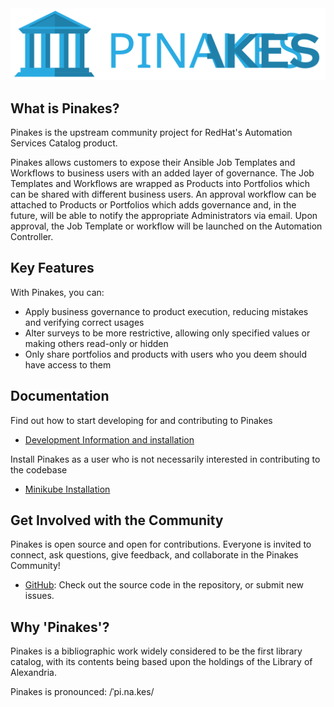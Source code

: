 <img src="./assets/img/logo-masthead.svg"/>

## What is Pinakes?

Pinakes is the upstream community project for RedHat's Automation Services Catalog product.

Pinakes allows customers to expose their Ansible Job Templates and Workflows to business users with an added layer of governance. The Job Templates and Workflows are wrapped as Products into Portfolios which can be shared with different business users. An approval workflow can be attached to Products or Portfolios which adds governance and, in the future, will be able to notify the appropriate Administrators via email. Upon approval, the Job Template or workflow will be launched on the Automation Controller.


## Key Features

With Pinakes, you can:
* Apply business governance to product execution, reducing mistakes and verifying correct usages
* Alter surveys to be more restrictive, allowing only specified values or making others read-only or hidden
* Only share portfolios and products with users who you deem should have access to them

## Documentation

Find out how to start developing for and contributing to Pinakes
  - [Development Information and installation](https://github.com/ansible/pinakes/blob/devel/docs/DEV_INSTALL.md)

Install Pinakes as a user who is not necessarily interested in contributing to the codebase
  - [Minikube Installation](https://github.com/ansible/pinakes/blob/devel/docs/MINIKUBE.md)
  

## Get Involved with the Community

Pinakes is open source and open for contributions. Everyone is invited to connect, ask questions, give feedback, and collaborate in the Pinakes Community!

* [GitHub](https://github.com/ansible/pinakes): Check out the source code in the repository, or submit new issues.

## Why 'Pinakes'?

Pinakes is a bibliographic work widely considered to be the first library catalog, with its contents being based upon the holdings of the Library of Alexandria.

Pinakes is pronounced: /ˈpi.na.kes/
